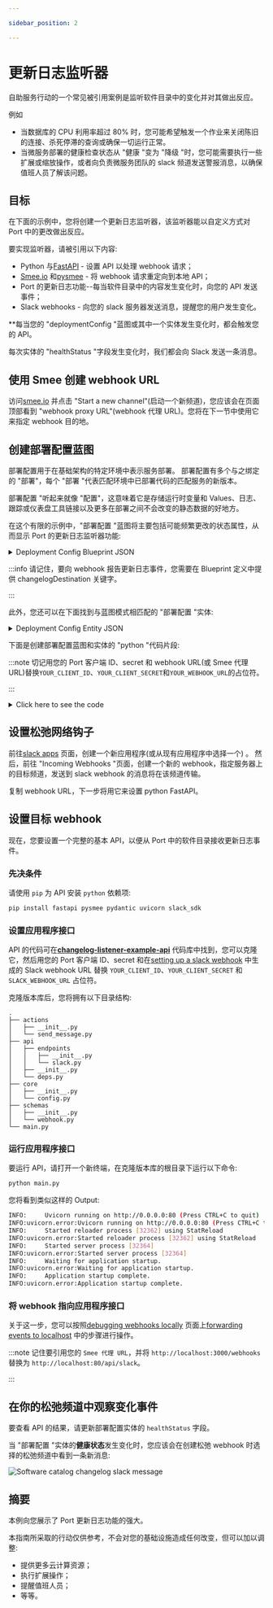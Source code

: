 ```yaml
---

sidebar_position: 2

---
```


# 更新日志监听器

自助服务行动的一个常见被引用案例是监听软件目录中的变化并对其做出反应。

例如

* 当数据库的 CPU 利用率超过 80% 时，您可能希望触发一个作业来关闭陈旧的连接、杀死停滞的查询或确保一切运行正常。
* 当微服务部署的健康检查状态从 "健康 "变为 "降级 "时，您可能需要执行一些扩展或缩放操作，或者向负责微服务团队的 slack 频道发送警报消息，以确保值班人员了解该问题。

## 目标

在下面的示例中，您将创建一个更新日志监听器，该监听器能以自定义方式对 Port 中的更改做出反应。

要实现监听器，请被引用以下内容: 

* Python 与[FastAPI](https://fastapi.tiangolo.com/) - 设置 API 以处理 webhook 请求；
* [Smee.io](https://smee.io) 和[pysmee](https://pypi.org/project/pysmee/) - 将 webhook 请求重定向到本地 API；
* Port 的更新日志功能--每当软件目录中的内容发生变化时，向您的 API 发送事件；
* Slack webhooks - 向您的 slack 服务器发送消息，提醒您的用户发生变化。

**每当您的 "deploymentConfig "蓝图或其中一个实体发生变化时，都会触发您的 API。

每次实体的 "healthStatus "字段发生变化时，我们都会向 Slack 发送一条消息。

## 使用 Smee 创建 webhook URL

访问[smee.io](https://smee.io) 并点击 "Start a new channel"(启动一个新频道)，您应该会在页面顶部看到 "webhook proxy URL"(webhook 代理 URL)。您将在下一节中使用它来指定 webhook 目的地。

## 创建部署配置蓝图

部署配置用于在基础架构的特定环境中表示服务部署。 部署配置有多个与之绑定的 "部署"，每个 "部署 "代表匹配环境中已部署代码的匹配服务的新版本。

部署配置 "听起来就像 "配置"，这意味着它是存储运行时变量和 Values、日志、跟踪或仪表盘工具链接以及更多在部署之间不会改变的静态数据的好地方。

在这个有限的示例中，"部署配置 "蓝图将主要包括可能频繁更改的状态属性，从而显示 Port 的更新日志监听器功能: 

<details>
<summary>Deployment Config Blueprint JSON</summary>

```json showLineNumbers
{
  "identifier": "deploymentConfig",
  "title": "Deployment Config",
  "icon": "Microservice",
  "schema": {
    "properties": {
      "healthStatus": {
        "type": "string",
        "title": "Health Status",
        "enum": ["Healthy", "Degraded", "Crashed", "Restarting"],
        "enumColors": {
          "Healthy": "green",
          "Degraded": "orange",
          "Crashed": "red",
          "Restarting": "yellow"
        }
      },
      "cpuUtil": {
        "type": "number",
        "title": "CPU Utilization"
      },
      "memoryUtil": {
        "type": "number",
        "title": "Memory Utilization"
      },
      "newRelicUrl": {
        "type": "string",
        "format": "url",
        "title": "New Relic",
        "description": "Link to the new relic dashboard of the service"
      },
      "sentryUrl": {
        "type": "string",
        "format": "url",
        "title": "Sentry URL",
        "description": "Link to the new sentry dashboard of the service"
      },
      "prometheusUrl": {
        "type": "string",
        "format": "url",
        "title": "Prometheus URL"
      },
      "locked": {
        "type": "boolean",
        "title": "Locked",
        "default": false,
        "description": "Are deployments currently allowed for this configuration",
        "icon": "Lock"
      }
    },
    "required": []
  },
  "mirrorProperties": {},
  "calculationProperties": {},
  "relations": {},
  "changelogDestination": {
    "type": "WEBHOOK",
    "url": "YOUR_WEBHOOK_URL"
  }
}
```

</details>

:::info 请记住，要向 webhook 报告更新日志事件，您需要在 Blueprint 定义中提供 changelogDestination 关键字。

:::

此外，您还可以在下面找到与蓝图模式相匹配的 "部署配置 "实体: 

<details>
<summary>Deployment Config Entity JSON</summary>

```json showLineNumbers
{
  "identifier": "notification-service-prod",
  "title": "Notification Service Production",
  "properties": {
    "healthStatus": "Healthy",
    "cpuUtil": 25,
    "memoryUtil": 30,
    "newRelicUrl": "https://newrelic.com",
    "sentryUrl": "https://sentry.io/",
    "prometheusUrl": "https://prometheus.io",
    "locked": false
  },
  "relations": {}
}
```

</details>

下面是创建部署配置蓝图和实体的 "python "代码片段: 

:::note 切记用您的 Port 客户端 ID、secret 和 webhook URL(或 Smee 代理 URL)替换`YOUR_CLIENT_ID`、`YOUR_CLIENT_SECRET`和`YOUR_WEBHOOK_URL`的占位符。

:::

<details>
<summary>Click here to see the code</summary>

```python showLineNumbers
import requests

CLIENT_ID = 'YOUR_CLIENT_ID'
CLIENT_SECRET = 'YOUR_CLIENT_SECRET'
WEBHOOK_URL = 'YOUR_WEBHOOK_URL'

API_URL = 'https://api.getport.io/v1'

target_blueprint = 'deploymentConfig'

credentials = {'clientId': CLIENT_ID, 'clientSecret': CLIENT_SECRET}

token_response = requests.post(f'{API_URL}/auth/access_token', json=credentials)

access_token = token_response.json()['accessToken']

headers = {
    'Authorization': f'Bearer {access_token}'
}

blueprint = {
    "identifier": target_blueprint,
    "title": "Deployment Config",
    "icon": "Microservice",
    "schema": {
        "properties": {
            "healthStatus": {
                "type": "string",
                "title": "Health Status",
                "enum": ["Healthy", "Degraded", "Crashed", "Restarting"],
                "enumColors": {
                    "Healthy": "green",
                    "Degraded": "orange",
                    "Crashed": "red",
                    "Restarting": "yellow"
                }
            },
            "cpuUtil": {
                "type": "number",
                "title": "CPU Utilization"
            },
            "memoryUtil": {
                "type": "number",
                "title": "Memory Utilization"
            },
            "newRelicUrl": {
                "type": "string",
                "format": "url",
                "title": "New Relic",
                "description": "Link to the new relic dashboard of the service"
            },
            "sentryUrl": {
                "type": "string",
                "format": "url",
                "title": "Sentry URL",
                "description": "Link to the new sentry dashboard of the service"
            },
            "prometheusUrl": {
                "type": "string",
                "format": "url",
                "title": "Prometheus URL"
            },
            "locked": {
                "type": "boolean",
                "title": "Locked",
                "default": False,
                "description": "Are deployments currently allowed for this configuration",
                "icon": "Lock"
            }
        },
        "required": []
    },
    "mirrorProperties": {},
    "calculationProperties": {},
    "relations": {},
    "changelogDestination": {
        "type": "WEBHOOK",
        "url": WEBHOOK_URL
    }
}

entity = {
    "identifier": "notification-service-prod",
    "title": "Notification Service Production",
    "properties": {
        "healthStatus": "Healthy",
        "cpuUtil": 25,
        "memoryUtil": 30,
        "newRelicUrl": "https://newrelic.com",
        "sentryUrl": "https://sentry.io/",
        "prometheusUrl": "https://prometheus.io",
        "locked": False
    },
    "relations": {}
}

blueprint_response = requests.post(f'{API_URL}/blueprints', headers=headers, json=blueprint)
print(blueprint_response.json())

entity_response = requests.post(f'{API_URL}/blueprints/{target_blueprint}/entities', json=entity, headers=headers)

print(entity_response.json())
```

</details>

## 设置松弛网络钩子

前往[slack apps](https://api.slack.com/apps) 页面，创建一个新应用程序(或从现有应用程序中选择一个) 。 然后，前往 "Incoming Webhooks "页面，创建一个新的 webhook，指定服务器上的目标频道，发送到 slack webhook 的消息将在该频道传输。

复制 webhook URL，下一步将用它来设置 python FastAPI。

## 设置目标 webhook

现在，您要设置一个完整的基本 API，以便从 Port 中的软件目录接收更新日志事件。

### 先决条件

请使用 `pip` 为 API 安装 `python` 依赖项: 

```bash showLineNumbers
pip install fastapi pysmee pydantic uvicorn slack_sdk
```

### 设置应用程序接口

API 的代码可在[**changelog-listener-example-api**](https://github.com/port-labs/port-changelog-listener-example-api) 代码库中找到，您可以克隆它，然后用您的 Port 客户端 ID、secret 和在[setting up a slack webhook](#setting-up-a-slack-webhook) 中生成的 Slack webhook URL 替换 `YOUR_CLIENT_ID`、`YOUR_CLIENT_SECRET` 和 `SLACK_WEBHOOK_URL` 占位符。

克隆版本库后，您将拥有以下目录结构: 

```
.
├── actions
│   ├── __init__.py
│   └── send_message.py
├── api
│   ├── endpoints
│   │   ├── __init__.py
│   │   └── slack.py
│   ├── __init__.py
│   └── deps.py
├── core
│   ├── __init__.py
│   └── config.py
├── schemas
│   ├── __init__.py
│   └── webhook.py
└── main.py
```

### 运行应用程序接口

要运行 API，请打开一个新终端，在克隆版本库的根目录下运行以下命令: 

```bash showLineNumbers
python main.py
```

您将看到类似这样的 Output: 

```bash showLineNumbers
INFO:     Uvicorn running on http://0.0.0.0:80 (Press CTRL+C to quit)
INFO:uvicorn.error:Uvicorn running on http://0.0.0.0:80 (Press CTRL+C to quit)
INFO:     Started reloader process [32362] using StatReload
INFO:uvicorn.error:Started reloader process [32362] using StatReload
INFO:     Started server process [32364]
INFO:uvicorn.error:Started server process [32364]
INFO:     Waiting for application startup.
INFO:uvicorn.error:Waiting for application startup.
INFO:     Application startup complete.
INFO:uvicorn.error:Application startup complete.
```

### 将 webhook 指向应用程序接口

关于这一步，您可以按照[debugging webhooks locally](../local-debugging-webhook.md) 页面上[forwarding events to localhost](../local-debugging-webhook.md#forwarding-events-to-localhost) 中的步骤进行操作。

:::note 记住要引用您的 `Smee 代理 URL`，并将 `http://localhost:3000/webhooks` 替换为 `http://localhost:80/api/slack`。

:::

## 在你的松弛频道中观察变化事件

要查看 API 的结果，请更新部署配置实体的 `healthStatus` 字段。

当 "部署配置 "实体的**健康状态**发生变化时，您应该会在创建松弛 webhook 时选择的松弛频道中看到一条新消息: 

![Software catalog changelog slack message](../../../../../static/img/self-service-actions/changelog-slack-message.png)

## 摘要

本例向您展示了 Port 更新日志功能的强大。

本指南所采取的行动仅供参考，不会对您的基础设施造成任何改变，但可以加以调整: 

* 提供更多云计算资源；
* 执行扩展操作；
* 提醒值班人员；
* 等等。
